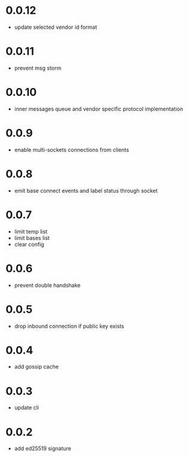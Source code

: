 # 0.0.12
* update selected vendor id format

# 0.0.11
* prevent msg storm

# 0.0.10
* inner messages queue and vendor specific protocol implementation 

# 0.0.9
* enable multi-sockets connections from clients

# 0.0.8
* emit base connect events and label status through socket

# 0.0.7
* limit temp list
* limit bases list
* clear config

# 0.0.6
* prevent double handshake

# 0.0.5
* drop inbound connection if public key exists

# 0.0.4
* add gossip cache

# 0.0.3
* update cli

# 0.0.2
* add ed25519 signature